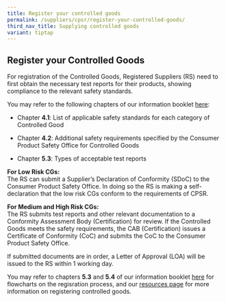 ```yaml
---
title: Register your controlled goods
permalink: /suppliers/cpsr/register-your-controlled-goods/
third_nav_title: Supplying controlled goods
variant: tiptap
---
```

<h2>Register your Controlled Goods</h2>
<p>For registration of the Controlled Goods, Registered Suppliers (RS) need
to first obtain the necessary test reports for their products, showing
compliance to the relevant safety standards.</p>
<p>You may refer to the following chapters of our information booklet <a href="/files/cps-info-booklet.pdf" rel="noopener noreferrer nofollow" target="_blank">here</a>:</p>
<ul data-tight="true" class="tight">
<li>
<p>Chapter <strong>4.1</strong>: List of applicable safety standards for each
category of Controlled Good</p>
</li>
<li>
<p>Chapter <strong>4.2</strong>: Additional safety requirements specified
by the Consumer Product Safety Office for Controlled Goods</p>
</li>
<li>
<p>Chapter <strong>5.3</strong>: Types of acceptable test reports</p>
</li>
</ul>
<p><strong>For Low Risk CGs:</strong>
<br>The RS can submit a Supplier’s Declaration of Conformity (SDoC) to the
Consumer Product Safety Office. In doing so the RS is making a self-declaration
that the low risk CGs conform to the requirements of CPSR.</p>
<p><strong>For Medium and High Risk CGs:</strong>
<br>The RS submits test reports and other relevant documentation to a Conformity
Assessment Body (Certification) for review. If the Controlled Goods meets
the safety requirements, the CAB (Certification) issues a Certificate of
Conformity (CoC) and submits the CoC to the Consumer Product Safety Office.</p>
<p>If submitted documents are in order, a Letter of Approval (LOA) will be
issued to the RS within 1 working day.</p>
<p>You may refer to chapters <strong>5.3</strong> and <strong>5.4</strong> of
our information booklet <a href="/files/cps-info-booklet.pdf" rel="noopener noreferrer nofollow" target="_blank">here</a> for flowcharts on the regisration
process, and our <a href="/suppliers/cpsr/resources" rel="noopener noreferrer nofollow" target="_blank">resources page</a> for
more information on registering controlled goods.</p>